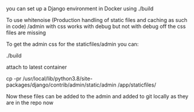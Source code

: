 you can set up a Django environment in Docker using ./build 

To use whitenoise (Production handling of static files and caching as such in code)  /admin with css works with debug but not with debug off the css files are missing

To get the admin css  for the staticfiles/admin you can:

./build 

attach to latest container

cp -pr /usr/local/lib/python3.8/site-packages/django/contrib/admin/static/admin /app/staticfiles/

Now these files can be added to the admin and added to git locally as they are in the repo now
